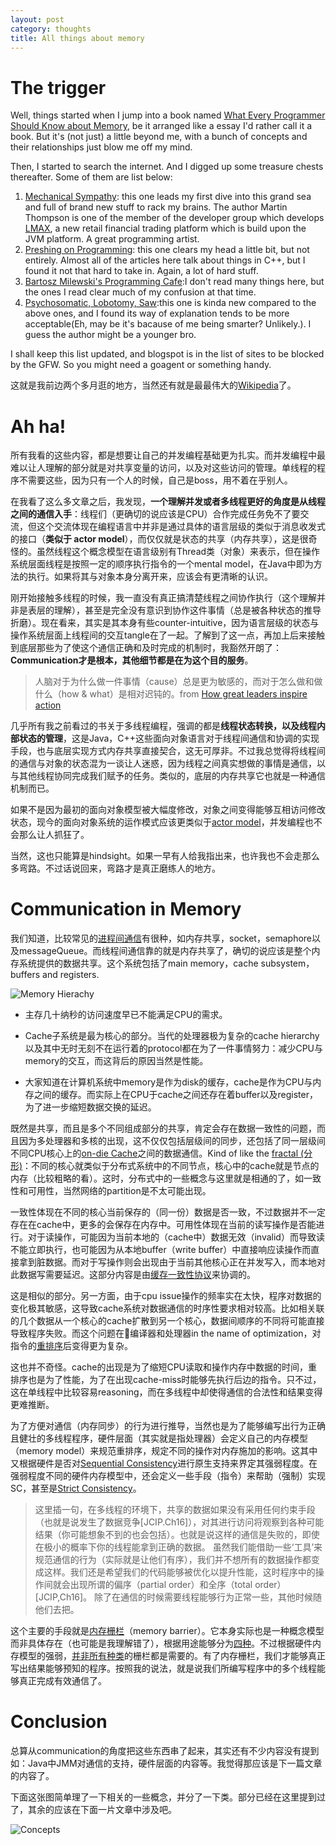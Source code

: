 ```yaml
---
layout: post
category: thoughts
title: All things about memory
---
```


# The trigger

Well, things started when I jump into a book named [What Every Programmer Should Know about Memory][1], be it arranged like a essay I'd rather call it a book. But it's (not just) a little beyond me, with a bunch of concepts and their relationships just blow me off my mind.

Then, I started to search the internet. And I digged up some treasure chests thereafter. Some of them are list below:

 1. [Mechanical Sympathy][2]: this one leads my first dive into this grand sea and full of brand new stuff to rack my brains. The author Martin Thompson is one of the member of the developer group which develops [LMAX][3], a new retail financial trading platform which is build upon the JVM platform. A great programming artist.
 2. [Preshing on Programming][4]: this one clears my head a little bit, but not entirely. Almost all of the articles here talk about things in C++, but I found it not that hard to take in. Again, a lot of hard stuff.
 3. [Bartosz Milewski's Programming Cafe][5]:I don't read many things here, but the ones I read clear much of my confusion at that time.
 4. [Psychosomatic, Lobotomy, Saw][6]:this one is kinda new compared to the above ones, and I found its way of explanation tends to be more acceptable(Eh, may be it's bacause of me being smarter? Unlikely.). I guess the author might be a younger bro.
 
I shall keep this list updated, and blogspot is in the list of sites to be blocked by the GFW. So you might need a goagent or something handy.

这就是我前边两个多月逛的地方，当然还有就是最最伟大的[Wikipedia][7]了。

# Ah ha!

所有我看的这些内容，都是想要让自己的并发编程基础更为扎实。而并发编程中最难以让人理解的部分就是对共享变量的访问，以及对这些访问的管理。单线程的程序不需要这些，因为只有一个人的时候，自己是boss，用不着在乎别人。

在我看了这么多文章之后，我发现，**一个理解并发或者多线程更好的角度是从线程之间的通信入手**：线程们（更确切的说应该是CPU）合作完成任务免不了要交流，但这个交流体现在编程语言中并非是通过具体的语言层级的类似于消息收发式的接口（__类似于 actor  model__），而仅仅就是状态的共享（内存共享），这是很奇怪的。虽然线程这个概念模型在语言级别有Thread类（对象）来表示，但在操作系统层面线程是按照一定的顺序执行指令的一个mental model，在Java中即为方法的执行。如果将其与对象本身分离开来，应该会有更清晰的认识。

刚开始接触多线程的时候，我一直没有真正搞清楚线程之间协作执行（这个理解并非是表层的理解），甚至是完全没有意识到协作这件事情（总是被各种状态的推导折磨）。现在看来，其实是其本身有些counter-intuitive，因为语言层级的状态与操作系统层面上线程间的交互tangle在了一起。了解到了这一点，再加上后来接触到底层那些为了使这个通信正确和及时完成的机制时，我豁然开朗了：**Communication才是根本，其他细节都是在为这个目的服务**。

> 人脑对于为什么做一件事情（cause）总是更为敏感的，而对于怎么做和做什么（how & what）是相对迟钝的。from [How great leaders inspire action][8]

几乎所有我之前看过的书关于多线程编程，强调的都是**线程状态转换，以及线程内部状态的管理**，这是Java，C++这些面向对象语言对于线程间通信和协调的实现手段，也与底层实现方式内存共享直接契合，这无可厚非。不过我总觉得将线程间的通信与对象的状态混为一谈让人迷惑，因为线程之间真实想做的事情是通信，以与其他线程协同完成我们赋予的任务。类似的，底层的内存共享它也就是一种通信机制而已。

如果不是因为最初的面向对象模型被大幅度修改，对象之间变得能够互相访问修改状态，现今的面向对象系统的运作模式应该更类似于[actor model][17]，并发编程也不会那么让人抓狂了。

当然，这也只能算是hindsight。如果一早有人给我指出来，也许我也不会走那么多弯路。不过话说回来，弯路才是真正磨练人的地方。

# Communication in Memory

我们知道，比较常见的[进程间通信][9]有很种，如内存共享，socket，semaphore以及messageQueue。而线程间通信靠的就是内存共享了，确切的说应该是整个内存系统提供的数据共享。这个系统包括了main memory，cache subsystem，buffers and registers.

![Memory Hierachy][11]

* 主存几十纳秒的访问速度早已不能满足CPU的需求。

* Cache子系统是最为核心的部分。当代的处理器极为复杂的cache hierarchy以及其中无时无刻不在运行着的protocol都在为了一件事情努力：减少CPU与memory的交互，而这背后的原因当然是性能。
 
* 大家知道在计算机系统中memory是作为disk的缓存，cache是作为CPU与内存之间的缓存。而实际上在CPU于cache之间还存在着buffer以及register，为了进一步缩短数据交换的延迟。

既然是共享，而且是多个不同组成部分的共享，肯定会存在数据一致性的问题，而且因为多处理器和多核的出现，这不仅仅包括层级间的同步，还包括了同一层级间不同CPU核心上的[on-die Cache][10]之间的数据通信。Kind of like the [fractal (分形)][12]：不同的核心就类似于分布式系统中的不同节点，核心中的cache就是节点的内存（比较粗略的看）。这时，分布式中的一些概念与这里就是相通的了，如一致性和可用性，当然网络的partition是不太可能出现。

一致性体现在不同的核心当前保存的（同一份）数据是否一致，不过数据并不一定存在在cache中，更多的会保存在内存中。可用性体现在当前的读写操作是否能进行。对于读操作，可能因为当前本地的（cache中）数据无效（invalid）而导致读不能立即执行，也可能因为从本地buffer（write buffer）中直接响应读操作而直接拿到脏数据。而对于写操作则会出现由于当前其他核心正在并发写入，而本地对此数据写需要延迟。这部分内容是由[缓存一致性协议][13]来协调的。

这是相似的部分。另一方面，由于cpu issue操作的频率实在太快，程序对数据的变化极其敏感，这导致cache系统对数据通信的时序性要求相对较高。比如相关联的几个数据从一个核心的cache扩散到另一个核心，数据间顺序的不同将可能直接导致程序失败。而这个问题在编译器和处理器in the name of optimization，对指令的[重排序][10]后变得更为复杂。

这也并不奇怪。cache的出现是为了缩短CPU读取和操作内存中数据的时间，重排序也是为了性能，为了在出现cache-miss时能够先执行后边的指令。只不过，这在单线程中比较容易reasoning，而在多线程中却使得通信的合法性和结果变得更难推断。

为了方便对通信（内存同步）的行为进行推导，当然也是为了能够编写出行为正确且健壮的多线程程序，硬件层面（其实就是指处理器）会定义自己的内存模型（memory model）来规范重排序，规定不同的操作对内存施加的影响。这其中又根据硬件是否对[Sequential Consistency][14]进行原生支持来界定其强弱程度。在强弱程度不同的硬件内存模型中，还会定义一些手段（指令）来帮助（强制）实现SC，甚至是[Strict Consistency][15]。

> 这里插一句，在多线程的环境下，共享的数据如果没有采用任何约束手段（也就是说发生了数据竞争[JCIP.Ch16]），对其进行访问将观察到各种可能结果（你可能想象不到的也会包括）。也就是说这样的通信是失败的，即使在极小的概率下你的线程能拿到正确的数据。
> 虽然我们能借助一些‘工具’来规范通信的行为（实际就是让他们有序），我们并不想所有的数据操作都变成这样。我们还是希望我们的代码能够被优化以提升性能，这时程序中的操作间就会出现所谓的偏序（partial order）和全序（total order）[JCIP,Ch16]。
> 除了在通信的时候需要线程能够行为正常一些，其他时候随他们去把。

这个主要的手段就是[内存栅栏][16]（memory barrier）。它本身实际也是一种概念模型而非具体存在（也可能是我理解错了），根据用途能够分为[四种][18]。不过根据硬件内存模型的强弱，[并非所有种类][19]的栅栏都是需要的。有了内存栅栏，我们才能够真正写出结果能够预知的程序。按照我的说法，就是说我们所编写程序中的多个线程能够真正完成有效通信了。

# Conclusion

总算从communication的角度把这些东西串了起来，其实还有不少内容没有提到如：Java中JMM对通信的支持，硬件层面的内容等。我觉得那应该是下一篇文章的内容了。

下面这张图简单理了一下相关的一些概念，并分了一下类。部分已经在这里提到过了，其余的应该在下面一片文章中涉及吧。

![Concepts][20]


[1]:http://people.freebsd.org/~lstewart/articles/cpumemory.pdf
[2]:http://mechanical-sympathy.blogspot.com/
[3]:http://martinfowler.com/articles/lmax.html
[4]:http://preshing.com/
[5]:artoszmilewski.com/
[6]:http://psy-lob-saw.blogspot.com/
[7]:http://www.wikipedia.org/
[8]:http://www.ted.com/talks/simon_sinek_how_great_leaders_inspire_action.html
[9]:http://en.wikipedia.org/wiki/Inter-process_communication#Main_IPC_methodsP
[10]:http://en.wikipedia.org/wiki/Cpu_cache#Multi-level_caches
[11]:/pic/memory_hierachy.jpg
[12]:http://en.wikipedia.org/wiki/Fractal
[13]:http://en.wikipedia.org/wiki/Cache_coherency
[14]:http://en.wikipedia.org/wiki/Sequential_consistency
[15]:http://en.wikipedia.org/wiki/Strict_consistency
[16]:http://en.wikipedia.org/wiki/Memory_barrier
[17]:http://en.wikipedia.org/wiki/Actor_model
[18]:http://preshing.com/20120710/memory-barriers-are-like-source-control-operations/
[19]:http://www.cs.umd.edu/~pugh/java/memoryModel/jsr-133-faq.html "JSR 133 (Java Memory Model) FAQ"
[20]:/pic/concepts.jpg